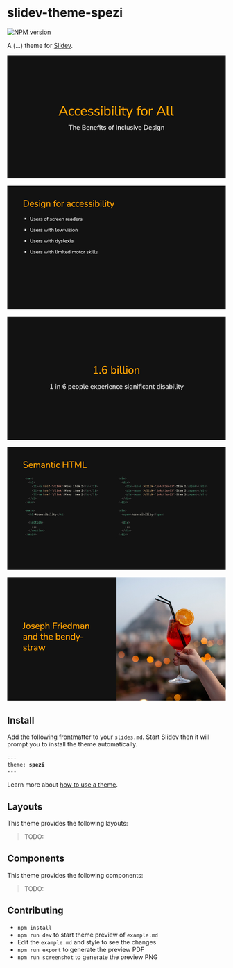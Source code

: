 # slidev-theme-spezi

[![NPM version](https://img.shields.io/npm/v/slidev-theme-spezi?color=3AB9D4&label=)](https://www.npmjs.com/package/slidev-theme-spezi)

A (...) theme for [Slidev](https://github.com/slidevjs/slidev).

![Example slide: cover layout](/example-slides/001.png)

![Example slide: default layout](/example-slides/002.png)

![Example slide: fact layout](/example-slides/003.png)

![Example slide: two-cols-header layout](/example-slides/004.png)

![Example slide: image-right layout](/example-slides/005.png)

## Install

Add the following frontmatter to your `slides.md`. Start Slidev then it will prompt you to install the theme automatically.

<pre><code>---
theme: <b>spezi</b>
---</code></pre>

Learn more about [how to use a theme](https://sli.dev/themes/use).

## Layouts

This theme provides the following layouts:

> TODO:

## Components

This theme provides the following components:

> TODO:

## Contributing

- `npm install`
- `npm run dev` to start theme preview of `example.md`
- Edit the `example.md` and style to see the changes
- `npm run export` to generate the preview PDF
- `npm run screenshot` to generate the preview PNG
